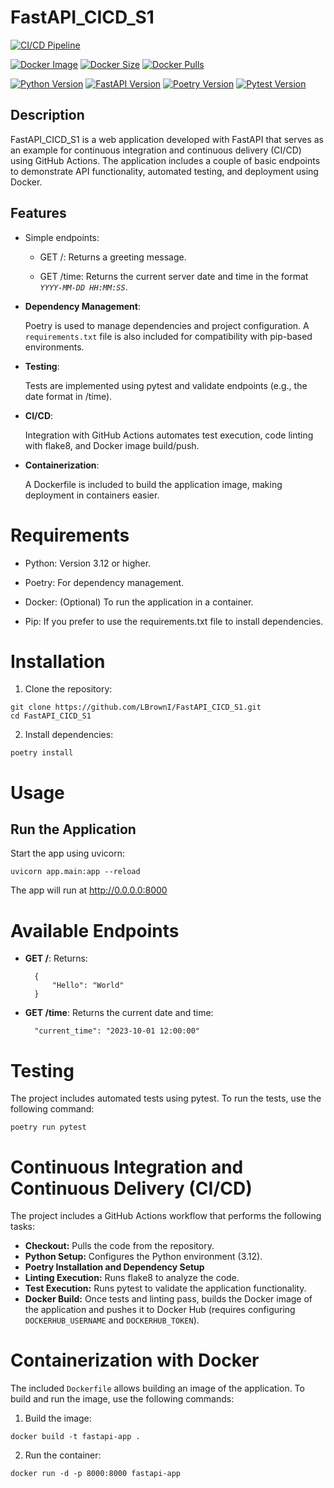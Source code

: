# FastAPI_CICD_S1

[![CI/CD Pipeline](https://github.com/LBrownI/FastAPI_CICD_S1/actions/workflows/main.yml/badge.svg)](https://github.com/LBrownI/FastAPI_CICD_S1/actions/workflows/main.yml)

[![Docker Image](https://img.shields.io/docker/v/lbrowni/fastapi-app?label=Docker%20Image&sort=semver)](https://hub.docker.com/r/lbrowni/fastapi-app)
[![Docker Size](https://img.shields.io/docker/image-size/lbrowni/fastapi-app/latest)](https://hub.docker.com/r/lbrowni/fastapi-app)
[![Docker Pulls](https://img.shields.io/docker/pulls/lbrowni/fastapi-app)](https://hub.docker.com/r/lbrowni/fastapi-app)

[![Python Version](https://img.shields.io/badge/python-3.12-blue.svg)](https://www.python.org/downloads/release/python-3120/)
[![FastAPI Version](https://img.shields.io/badge/FastAPI-0.115.12-blue.svg)](https://fastapi.tiangolo.com/)
[![Poetry Version](https://img.shields.io/badge/Poetry-2.1.2-blue.svg)](https://python-poetry.org/)
[![Pytest Version](https://img.shields.io/badge/Pytest-8.3.5-blue.svg)](https://docs.pytest.org/en/stable/)


## Description
FastAPI_CICD_S1 is a web application developed with FastAPI that serves as an example for continuous integration and continuous delivery (CI/CD) using GitHub Actions. The application includes a couple of basic endpoints to demonstrate API functionality, automated testing, and deployment using Docker.

## Features
- Simple endpoints:

    - GET /: Returns a greeting message.

    - GET /time: Returns the current server date and time in the format *```YYYY-MM-DD HH:MM:SS```*.

- **Dependency Management**:

    Poetry is used to manage dependencies and project configuration.
    A ```requirements.txt``` file is also included for compatibility with pip-based environments.

- **Testing**:

  Tests are implemented using pytest and validate endpoints (e.g., the date format in /time).

- **CI/CD**:
  
    Integration with GitHub Actions automates test execution, code linting with flake8, and Docker image build/push.

- **Containerization**:

    A Dockerfile is included to build the application image, making deployment in containers easier.

# Requirements
- Python: Version 3.12 or higher.

- Poetry: For dependency management.

- Docker: (Optional) To run the application in a container.

- Pip: If you prefer to use the requirements.txt file to install dependencies.

# Installation
1. Clone the repository:
```
git clone https://github.com/LBrownI/FastAPI_CICD_S1.git
cd FastAPI_CICD_S1
```

2. Install dependencies:
```
poetry install
```

# Usage
## Run the Application
Start the app using uvicorn:
```
uvicorn app.main:app --reload
```
The app will run at http://0.0.0.0:8000

# Available Endpoints
- **GET /**: Returns:
  ```
    {
        "Hello": "World"
    }
    ```
- **GET /time**: Returns the current date and time:
  ```
    "current_time": "2023-10-01 12:00:00"
    ```

# Testing
The project includes automated tests using pytest. To run the tests, use the following command:
```
poetry run pytest
```

# Continuous Integration and Continuous Delivery (CI/CD)
The project includes a GitHub Actions workflow that performs the following tasks:
- **Checkout:** Pulls the code from the repository.
- **Python Setup:** Configures the Python environment (3.12).
- **Poetry Installation and Dependency Setup**
- **Linting Execution:** Runs flake8 to analyze the code.
- **Test Execution:** Runs pytest to validate the application functionality.
- **Docker Build:** Once tests and linting pass, builds the Docker image of the application and pushes it to Docker Hub (requires configuring ```DOCKERHUB_USERNAME``` and ```DOCKERHUB_TOKEN```).

# Containerization with Docker
The included ```Dockerfile``` allows building an image of the application. To build and run the image, use the following commands:
1. Build the image:
```
docker build -t fastapi-app .
```
2. Run the container:
```
docker run -d -p 8000:8000 fastapi-app
```
